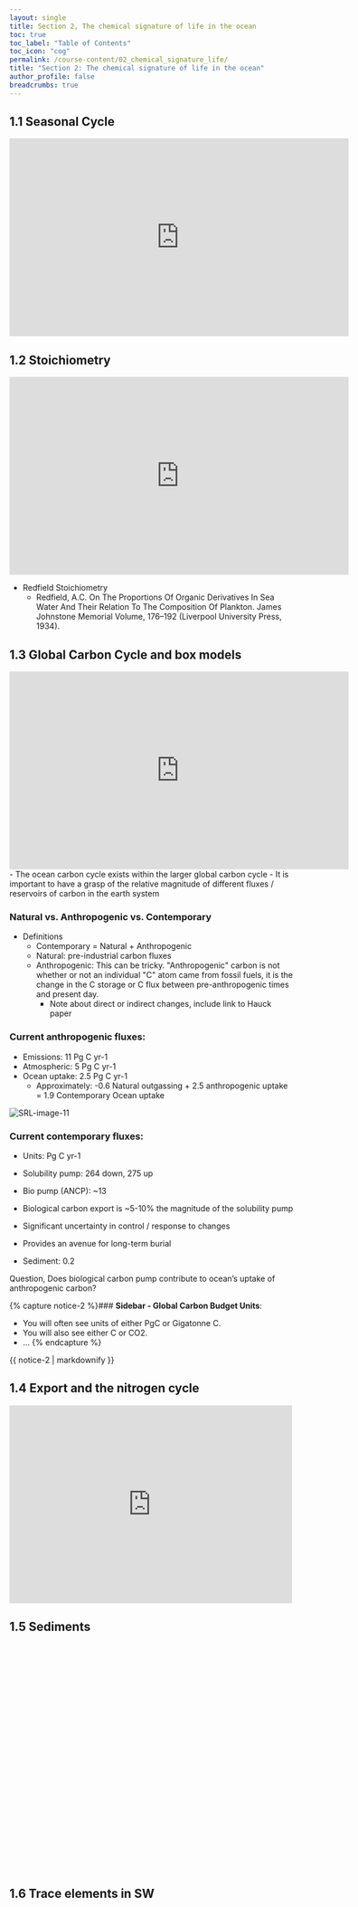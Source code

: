 ```yaml
---
layout: single
title: Section 2, The chemical signature of life in the ocean
toc: true
toc_label: "Table of Contents"
toc_icon: "cog"
permalink: /course-content/02_chemical_signature_life/
title: "Section 2: The chemical signature of life in the ocean"
author_profile: false
breadcrumbs: true
---
```

## 1.1 Seasonal Cycle
<embed src="https://sethbushinsky.github.io/OCN623_Chemical_Oceanography/assets/pdfs/Biology_Seasonal_Cycle.pdf" type="application/pdf" width="600px" height="350px"/>
 
## 1.2 Stoichiometry
<embed src="https://sethbushinsky.github.io/OCN623_Chemical_Oceanography/assets/pdfs/Biology_Stoichiometry.pdf" type="application/pdf" width="600px" height="350px"/>

- Redfield Stoichiometry
  - Redfield, A.C. On The Proportions Of Organic Derivatives In Sea Water And Their Relation To The Composition Of Plankton. James Johnstone Memorial Volume, 176–192 (Liverpool University Press, 1934).

## 1.3 Global Carbon Cycle and box models
<embed src="https://sethbushinsky.github.io/OCN623_Chemical_Oceanography/assets/pdfs/Biological_Carbon_Cycle.pdf" type="application/pdf" width="600px" height="350px"/>
- The ocean carbon cycle exists within the larger global carbon cycle
  - It is important to have a grasp of the relative magnitude of different fluxes / reservoirs of carbon in the earth system

### Natural vs. Anthropogenic vs. Contemporary
- Definitions
  - Contemporary = Natural + Anthropogenic
  - Natural: pre-industrial carbon fluxes
  - Anthropogenic: This can be tricky. "Anthropogenic" carbon is not whether or not an individual "C" atom came from fossil fuels, it is the change in the C storage or C flux between pre-anthropogenic times and present day.
    - Note about direct or indirect changes, include link to Hauck paper

### Current anthropogenic fluxes:
- Emissions: 11 Pg C yr-1
- Atmospheric: 5 Pg C yr-1
- Ocean uptake: 2.5 Pg C yr-1
  - Approximately: -0.6 Natural outgassing + 2.5 anthropogenic uptake = 1.9 Contemporary Ocean uptake


![SRL-image-11](https://github.com/user-attachments/assets/8094cd56-8495-44a8-8175-8c4a7a7929ff)
### Current contemporary fluxes:
- Units: Pg C yr-1
- Solubility pump: 264 down, 275 up
- Bio pump (ANCP): ~13 
 - Biological carbon export is ~5-10% the magnitude of the solubility pump
 - Significant uncertainty in control / response to changes
 - Provides an avenue for long-term burial

- Sediment: 0.2

Question, Does biological carbon pump contribute to ocean’s uptake of anthropogenic carbon?

{% capture notice-2 %}### **Sidebar - Global Carbon Budget Units**:
* You will often see units of either PgC or Gigatonne C.
* You will also see either C or CO2.
* ...
{% endcapture %}
<div class="notice">{{ notice-2 | markdownify }}</div>


## 1.4 Export and the nitrogen cycle
<embed src="https://sethbushinsky.github.io/OCN623_Chemical_Oceanography/assets/pdfs/07_Export, N cycle, sedimentation.pdf" type="application/pdf" width="500px" height="350px"/>

## 1.5 Sediments
<embed src="" type="application/pdf" width="700px" height="400px"/>

## 1.6 Trace elements in SW 
<embed src="" type="application/pdf" width="700px" height="400px"/>

